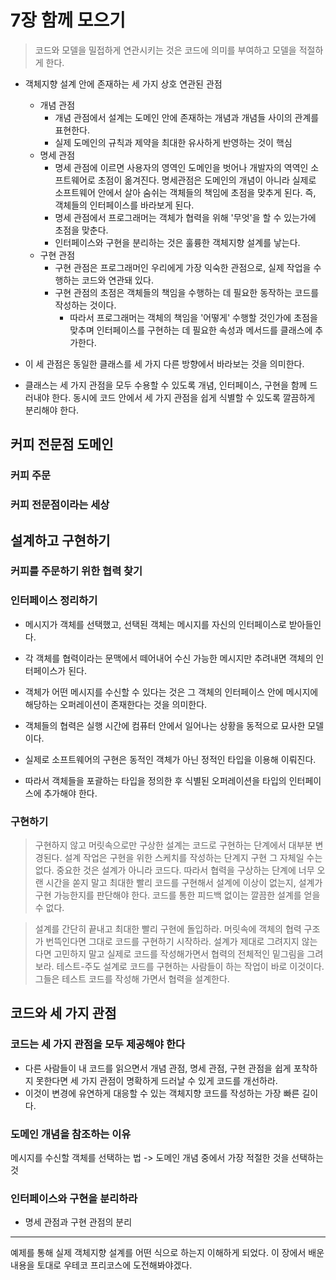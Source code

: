 # 7장 함께 모으기

> 코드와 모델을 밀접하게 연관시키는 것은 코드에 의미를 부여하고 모델을 적절하게 한다.

- 객체지향 설계 안에 존재하는 세 가지 상호 연관된 관점
  - 개념 관점
    - 개념 관점에서 설계는 도메인 안에 존재하는 개념과 개념들 사이의 관계를 표현한다. 
    - 실제 도메인의 규칙과 제약을 최대한 유사하게 반영하는 것이 핵심
  - 명세 관점
    - 명세 관점에 이르면 사용자의 영역인 도메인을 벗어나 개발자의 역역인 소프트웨어로 초점이 옮겨진다. 명세관점은 도메인의 개념이 아니라
실제로 소프트웨어 안에서 살아 숨쉬는 객체들의 책임에 초점을 맞추게 된다. 즉, 객체들의 인터페이스를 바라보게 된다.
    - 명세 관점에서 프로그래머는 객체가 협력을 위해 '무엇'을 할 수 있는가에 초점을 맞춘다.
    - 인터페이스와 구현을 분리하는 것은 훌륭한 객체지향 설계를 낳는다.
  - 구현 관점
    - 구현 관점은 프로그래머인 우리에게 가장 익숙한 관점으로, 실제 작업을 수행하는 코드와 연관돼 있다.
    - 구현 관점의 초점은 객체들의 책임을 수행하는 데 필요한 동작하는 코드를 작성하는 것이다.
      - 따라서 프로그래머는 객체의 책임을 '어떻게' 수행할 것인가에 초점을 맞추며 인터페이스를 구현하는 데 필요한 속성과 메서드를 클래스에 추가한다.

- 이 세 관점은 동일한 클래스를 세 가지 다른 방향에서 바라보는 것을 의미한다.
- 클래스는 세 가지 관점을 모두 수용할 수 있도록 개념, 인터페이스, 구현을 함께 드러내야 한다. 동시에 코드 안에서 세 가지 관점을 쉽게
식별할 수 있도록 깔끔하게 분리해야 한다.


## 커피 전문점 도메인

### 커피 주문

### 커피 전문점이라는 세상

## 설계하고 구현하기

### 커피를 주문하기 위한 협력 찾기

### 인터페이스 정리하기
- 메시지가 객체를 선택했고, 선택된 객체는 메시지를 자신의 인터페이스로 받아들인다.
- 각 객체를 협력이라는 문맥에서 떼어내어 수신 가능한 메시지만 추려내면 객체의 인터페이스가 된다.
- 객체가 어떤 메시지를 수신할 수 있다는 것은 그 객체의 인터페이스 안에 메시지에 해당하는 오퍼레이션이 존재한다는 것을 의미한다.


- 객체들의 협력은 실행 시간에 컴퓨터 안에서 일어나는 상황을 동적으로 묘사한 모델이다.
- 실제로 소프트웨어의 구현은 동적인 객체가 아닌 정적인 타입을 이용해 이뤄진다.
- 따라서 객체들을 포괄하는 타입을 정의한 후 식별된 오퍼레이션을 타입의 인터페이스에 추가해야 한다.


### 구현하기
> 구현하지 않고 머릿속으로만 구상한 설계는 코드로 구현하는 단계에서 대부분 변경된다. 설계 작업은 구현을 위한 스케치를 작성하는 단계지 구현
> 그 자체일 수는 없다. 중요한 것은 설계가 아니라 코드다. 따라서 협력을 구상하는 단계에 너무 오랜 시간을 쏟지 말고 최대한 빨리 코드를
> 구현해서 설계에 이상이 없는지, 설계가 구현 가능한지를 판단해야 한다. 코드를 통한 피드백 없이는 깔끔한 설계를 얻을 수 없다.


> 설계를 간단히 끝내고 최대한 빨리 구현에 돌입하라. 머릿속에 객체의 협력 구조가 번뜩인다면 그대로 코드를 구현하기 시작하라. 설계가 제대로 그려지지
> 않는다면 고민하지 말고 실제로 코드를 작성해가면서 협력의 전체적인 밑그림을 그려보라. 테스트-주도 설계로 코드를 구현하는 사람들이 하는 작업이 바로
> 이것이다. 그들은 테스트 코드를 작성해 가면서 협력을 설계한다.

## 코드와 세 가지 관점

### 코드는 세 가지 관점을 모두 제공해야 한다

- 다른 사람들이 내 코드를 읽으면서 개념 관점, 명세 관점, 구현 관점을 쉽게 포착하지 못한다면 세 가지 관점이 명확하게 드러날 수 있게 코드를 개선하라.
- 이것이 변경에 유연하게 대응할 수 있는 객체지향 코드를 작성하는 가장 빠른 길이다.


### 도메인 개념을 참조하는 이유
메시지를 수신할 객체를 선택하는 법 -> 도메인 개념 중에서 가장 적절한 것을 선택하는 것

### 인터페이스와 구현을 분리하라
- 명세 관점과 구현 관점의 분리


---
예제를 통해 실제 객체지향 설계를 어떤 식으로 하는지 이해하게 되었다. 이 장에서 배운 내용을 토대로 우테코 프리코스에 도전해봐야겠다.